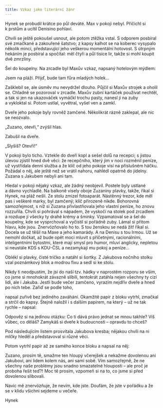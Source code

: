 ```yaml
---
title: Vzkaz jako literární žánr
---
```


Hynek se probudil krátce po půl deváté. Max v pokoji nebyl. Přičichl si k prstům a ucítil Denisino pohlaví.

Chvíli se ještě pokoušel usnout, ale potom ztěžka vstal. S odporem posbíral své zmačkané a zakouřené šatstvo; z kapsy kalhot se na koberec vysypalo několik mincí, představující jeho veškerou momentální hotovost. S útrpným hekáním je posbíral a spočítal: měl čtyři a půl tisíce lir, takže si mohl koupit dvě zmrzliny.

Šel do koupelny. Na zrcadle byl Maxův vzkaz, napsaný hotelovým mýdlem:

Jsem na pláži. Přijď, bude tam fůra mladých holek…

Zašklebil se, ale úsměv mu nevydržel dlouho. Půjčil si Maxův strojek a oholil se. Chladně se pozoroval v zrcadle. Maxův zubní kartáček používat nechtěl, a tak si jen na ukazováček vymáčkl trochu pasty, nanesl ji na zuby a vykloktal si. Potom ustlal, vyvětral, vyšel ven a zamkl.

Dveře jeho pokoje byly rovněž zamčené. Několikrát rázně zaklepal, ale nic se neozvalo.

„Zuzano, otevři,“ zvýšil hlas.

Zabušil na dveře.

„Slyšíš? Otevři!“

V pokoji bylo ticho. Vztekle do dveří kopl a sešel dolů na recepci; s jistou úlevou zjistil hned dvě věci: že recepčního, který jim v noci rozměnil peníze, už vystřídala denní služba a že klíč od jeho pokoje visí na příslušném háčku. Požádal o něj, ale ještě než se vrátil nahoru, nahlédl opatrně do jídelny. Zuzana s Jakubem nebyli ani tam.

Hledal v pokoji nějaký vzkaz, ale žádný neobjevil. Postele byly ustlané a dávno vychladlé. Na balkoně visely oboje Zuzaniny plavky, takže, říkal si Hynek, na pláž nešli. Ze stolu zmizel fotoaparát. Nástěnný trezor, kde měl pas i veškeré marky, byl zamčený; klíč přirozeně nikde. Bohorovná samozřejmost, s níž si Zuzana přivlastňovala jeho vlastní peníze, ho znovu rozzuřila. Chvíli si pohrával s nápadem, že vyskočí na stolek pod zrcadlem a rozdupe jí všecky ty drahé krémy a šminky. Vzpamatoval se a šel do koupelny, kde se vysprchoval a vyčistil si pořádně zuby. Lámal si přitom hlavu, kde jsou. Znervózňovalo ho to. S tou ženskou se nedá žít! říkal si. Docela se už těšil na Maxe a jeho kamarády. A na Denisu s tou Irmou. Už se nemohl dočkat, až bude opět moci mluvit s příčetnými, racionálními, inteligentními bytostmi, které mají smysl pro humor, mluví anglicky, nepletou si neustále KDS s KDU-ČSL a nezamykají mu pokoj a peníze…

Oblékl si plavky, čisté tričko a natáhl si šortky. Z Jakubova nočního stolku vzal poznámkový blok a modrou fixu a sedl si ke stolu.

Nikdy ti neodpustím, že jsi do naší tzv. hádky v naprostém rozporu se vším, co jsme si mnohokrát závazně slíbili, tentokrát zatáhla nejen všechny ty cizí lidi, ale i Jakuba. Jestli bude večer zamčeno, vyrazím nejdřív dveře a hned po nich tebe. Zařiď se podle toho,

napsal zuřivě bez jediného zaváhání. Okamžitě papír z bloku vytrhl, zmačkal a strčil do kapsy. Stejně naložil i s dalším papírem, na který – už ne tak rychle – napsal:

Odpověz si na jedinou otázku: Co ti dává právo jednat se mnou takhle? Víš vůbec, co děláš? Zamykáš si dveře k budoucnosti – opravdu to chceš?

Pod následujícím listem prosvítala Jakubova kresba; nějakou chvíli na ni mlčky hleděl a představoval si různé věci.

Potom vytrhl papír až ze samého konce bloku a napsal na něj:

Zuzano, prosím tě, smažme ten hloupý včerejšek a nekažme dovolenou ani Jakubovi, ani lidem kolem nás, ani sami sobě. Vím samozřejmě, že ne všechny naše problémy jsou snadno smazatelné hlouposti – ale proč je proboha řešit teď?! Moc tě prosím, vzpomeň si na to, co jsme si před dovolenou slibovali.

Navíc mě znervózňuje, že nevím, kde jste. Doufám, že jste v pořádku a že se v klidu všichni sejdeme u večeře.

Hynek
